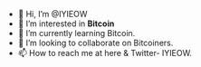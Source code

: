 - 👋 Hi, I’m @IYIEOW
- 👀 I’m interested in **Bitcoin**
- 🌱 I’m currently learning Bitcoin.
- 💞️ I’m looking to collaborate on Bitcoiners.
- 📫 How to reach me at here & Twitter- IYIEOW.


<!---
IYIEOW/IYIEOW is a ✨ special ✨ repository because its `README.md` (this file) appears on your GitHub profile.
You can click the Preview link to take a look at your changes.
--->
